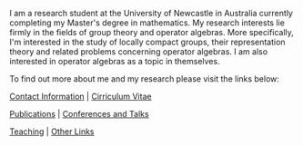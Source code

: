 

I am a research student at the University of Newcastle in Australia currently completing my Master's degree in mathematics. My research interests lie firmly in the fields of group theory and operator algebras. More specifically, I'm interested in the study of locally compact groups, their representation theory and related problems concerning operator algebras. I am also interested in operator algebras as a topic in themselves.

To find out more about me and my research please visit the links below:


[Contact Information](./contactinfo.html) | [Cirriculum Vitae](./CV.pdf)

[Publications](./publications.html) | [Conferences and Talks](./conf_talks.html)

[Teaching](./teaching.html) | [Other Links](./other.html)
